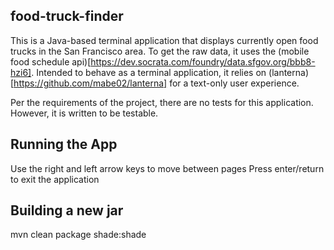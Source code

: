food-truck-finder
-----------------

This is a Java-based terminal application that displays currently open food trucks in the San Francisco area. To get the raw data, it uses the (mobile food schedule api)[https://dev.socrata.com/foundry/data.sfgov.org/bbb8-hzi6]. Intended to behave as a terminal application, it relies on (lanterna)[https://github.com/mabe02/lanterna] for a text-only user experience.


Per the requirements of the project, there are no tests for this application. However, it is written to be testable.

## Running the App


Use the right and left arrow keys to move between pages
Press enter/return to exit the application


## Building a new jar
mvn clean package shade:shade
